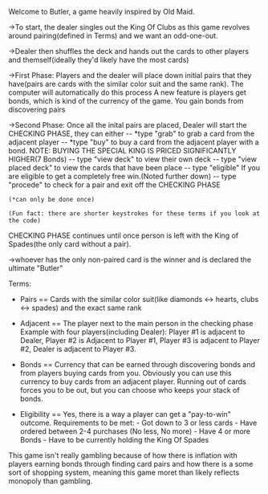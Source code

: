 Welcome to Butler, a game heavily inspired by Old Maid.

->To start, the dealer singles out the King Of Clubs as this game revolves around pairing(defined in Terms) and we want an odd-one-out.

->Dealer then shuffles the deck and hands out the cards to other players and themself(ideally they'd likely have the most cards)

->First Phase: Players and the dealer will place down initial pairs that they have(pairs are cards with the similar color suit and the same rank). 
    The computer will automatically do this process
    A new feature is players get bonds, which is kind of the currency of the game. You gain bonds from discovering pairs

->Second Phase: Once all the inital pairs are placed, Dealer will start the CHECKING PHASE, they can either
    -- *type "grab" to grab a card from the adjacent player
    -- *type "buy" to buy a card from the adjacent player with a bond. NOTE: BUYING THE SPECIAL KING IS PRICED SIGNIFICANTLY HIGHER(7 Bonds)
    -- type "view deck" to view their own deck
    -- type "view placed deck" to view the cards that have been place
    -- type "eligible" If you are eligible to get a completely free win.(Noted further down)
    -- type "procede" to check for a pair and exit off the CHECKING PHASE

    (*can only be done once)

    (Fun fact: there are shorter keystrokes for these terms if you look at the code)
 
 CHECKING PHASE continues until once person is left with the King of Spades(the only card without a pair).

->whoever has the only non-paired card is the winner and is declared the ultimate "Butler"


Terms:
 - Pairs == Cards with the similar color suit(like diamonds <-> hearts, clubs <-> spades) and the exact same rank


 - Adjacent == The player next to the main person in the checking phase
    Example with four players(including Dealer): Player #1 is adjacent to Dealer, Player #2 is Adjacent to Player #1, Player #3 is adjacent to Player #2, Dealer is adjacent to Player #3.

 - Bonds == Currency that can be earned through discovering bonds and from players buying cards from you. Obviously you can use this currency to buy cards from an adjacent player.
            Running out of cards forces you to be out, but you can choose who keeps your stack of bonds. 

 - Eligibility == Yes, there is a way a player can get a "pay-to-win" outcome. 
        Requirements to be met:
            - Got down to 3 or less cards
            - Have ordered between 2-4 purchases (No less, No more)
            - Have 4 or more Bonds
            - Have to be currently holding the King Of Spades

This game isn't really gambling because of how there is inflation with players earning bonds through finding card pairs
and how there is a some sort of shopping system, meaning this game moret than likely reflects monopoly than gambling.